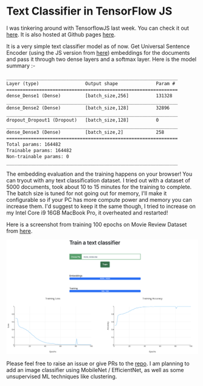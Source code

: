 # Text Classifier in TensorFlow JS

I was tinkering around with TensorflowJS last week. You can check it out [here](https://github.com/parakalan/explore-tf-js). It is also hosted at Github pages [here](https://parakalan.github.io/explore-tf-js/).

It is a very simple text classifier model as of now. Get Universal Sentence Encoder (using the JS version from [here](https://github.com/tensorflow/tfjs-models/tree/master/universal-sentence-encoder)) embeddings for the documents and pass it through two dense layers and a softmax layer. Here is the model summary :-

```
_______________________________________________________________
Layer (type)                 Output shape              Param #
===============================================================
dense_Dense1 (Dense)         [batch_size,256]          131328
_______________________________________________________________
dense_Dense2 (Dense)         [batch_size,128]          32896
_______________________________________________________________
dropout_Dropout1 (Dropout)   [batch_size,128]          0
_______________________________________________________________
dense_Dense3 (Dense)         [batch_size,2]            258
===============================================================
Total params: 164482
Trainable params: 164482
Non-trainable params: 0
_______________________________________________________________

```
The embedding evaluation and the training happens on your browser! You can tryout with any text classification dataset. I tried out with a dataset of 5000 documents, took about 10 to 15 minutes for the training to complete. The batch size is tuned for not going out for memory, I'll make it configurable so if your PC has more compute power and memory you can increase them. I'd suggest to keep it the same though, I tried to increase on my Intel Core i9 16GB MacBook Pro, it overheated and restarted!

Here is a screenshot from training 100 epochs on Movie Review Dataset from [here](https://www.kaggle.com/c/sentiment-analysis-on-movie-reviews/data).

![100 epochs on Movie Review Dataset](/images/tf-js-complete.png)

Please feel free to raise an issue or give PRs to the [repo](https://github.com/parakalan/explore-tf-js). I am planning to add an image classifier using MobileNet / EfficientNet, as well as some unsupervised ML techniques like clustering.